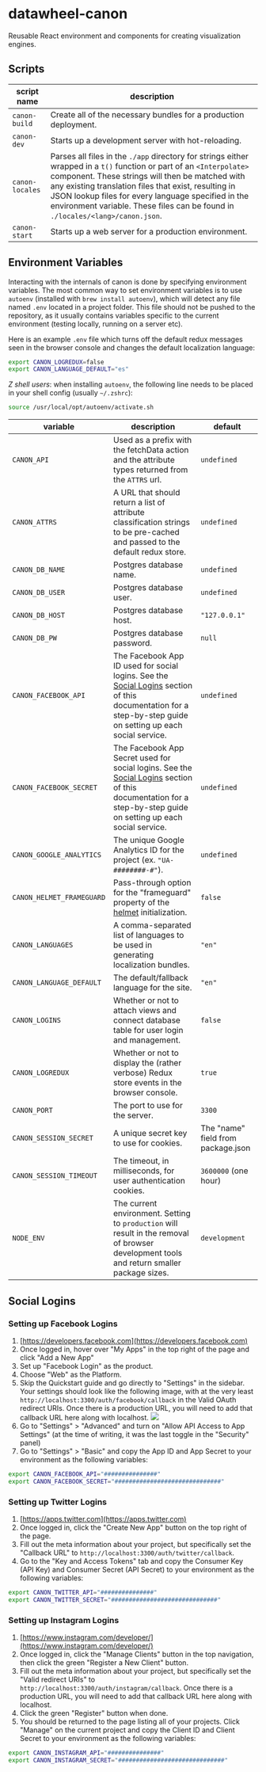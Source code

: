 # datawheel-canon
Reusable React environment and components for creating visualization engines.

## Scripts

|script name|description|
|---|---|
|`canon-build`|Create all of the necessary bundles for a production deployment.|
|`canon-dev`|Starts up a development server with hot-reloading.|
|`canon-locales`|Parses all files in the `./app` directory for strings either wrapped in a `t()` function or part of an `<Interpolate>` component. These strings will then be matched with any existing translation files that exist, resulting in JSON lookup files for every language specified in the environment variable. These files can be found in `./locales/<lang>/canon.json`.|
|`canon-start`|Starts up a web server for a production environment.|

## Environment Variables

Interacting with the internals of canon is done by specifying environment variables. The most common way to set environment variables is to use `autoenv` (installed with `brew install autoenv`), which will detect any file named `.env` located in a project folder. This file should not be pushed to the repository, as it usually contains variables specific to the current environment (testing locally, running on a server etc).

Here is an example `.env` file which turns off the default redux messages seen in the browser console and changes the default localization language:

```sh
export CANON_LOGREDUX=false
export CANON_LANGUAGE_DEFAULT="es"
```

*Z shell users*: when installing `autoenv`, the following line needs to be placed in your shell config (usually `~/.zshrc`):

```sh
source /usr/local/opt/autoenv/activate.sh
```

|variable|description|default|
|---|---|---|
|`CANON_API`|Used as a prefix with the fetchData action and the attribute types returned from the `ATTRS` url.|`undefined`|
|`CANON_ATTRS`|A URL that should return a list of attribute classification strings to be pre-cached and passed to the default redux store.|`undefined`|
|`CANON_DB_NAME`|Postgres database name.|`undefined`|
|`CANON_DB_USER`|Postgres database user.|`undefined`|
|`CANON_DB_HOST`|Postgres database host.|`"127.0.0.1"`|
|`CANON_DB_PW`|Postgres database password.|`null`|
|`CANON_FACEBOOK_API`|The Facebook App ID used for social logins. See the [Social Logins](#Social-Logins) section of this documentation for a step-by-step guide on setting up each social service.|`undefined`|
|`CANON_FACEBOOK_SECRET`|The Facebook App Secret used for social logins. See the [Social Logins](#Social-Logins) section of this documentation for a step-by-step guide on setting up each social service.|`undefined`|
|`CANON_GOOGLE_ANALYTICS`|The unique Google Analytics ID for the project (ex. `"UA-########-#"`).|`undefined`|
|`CANON_HELMET_FRAMEGUARD`|Pass-through option for the "frameguard" property of the [helmet](https://github.com/helmetjs/helmet#how-it-works) initialization.|`false`|
|`CANON_LANGUAGES`|A comma-separated list of languages to be used in generating localization bundles.|`"en"`|
|`CANON_LANGUAGE_DEFAULT`|The default/fallback language for the site.|`"en"`|
|`CANON_LOGINS`|Whether or not to attach views and connect database table for user login and management.|`false`|
|`CANON_LOGREDUX`|Whether or not to display the (rather verbose) Redux store events in the browser console.|`true`|
|`CANON_PORT`|The port to use for the server.|`3300`|
|`CANON_SESSION_SECRET`|A unique secret key to use for cookies.|The "name" field from package.json|
|`CANON_SESSION_TIMEOUT`|The timeout, in milliseconds, for user authentication cookies.|`3600000` (one hour)|
|`NODE_ENV`|The current environment. Setting to `production` will result in the removal of browser development tools and return smaller package sizes.|`development`|

## Social Logins

### Setting up Facebook Logins
1. [https://developers.facebook.com](https://developers.facebook.com)
2. Once logged in, hover over "My Apps" in the top right of the page and click "Add a New App"
3. Set up "Facebook Login" as the product.
4. Choose "Web" as the Platform.
5. Skip the Quickstart guide and go directly to "Settings" in the sidebar. Your settings should look like the following image, with at the very least `http://localhost:3300/auth/facebook/callback` in the Valid OAuth redirect URIs. Once there is a production URL, you will need to add that callback URL here along with localhost. ![](https://github.com/datawheel/datawheel-canon/raw/master/docs/facebook-oauth.png)
6. Go to "Settings" > "Advanced" and turn on "Allow API Access to App Settings" (at the time of writing, it was the last toggle in the "Security" panel)
7. Go to "Settings" > "Basic" and copy the App ID and App Secret to your environment as the following variables:
```sh
export CANON_FACEBOOK_API="###############"
export CANON_FACEBOOK_SECRET="##############################"
```

### Setting up Twitter Logins
1. [https://apps.twitter.com](https://apps.twitter.com)
2. Once logged in, click the "Create New App" button on the top right of the page.
3. Fill out the meta information about your project, but specifically set the "Callback URL" to `http://localhost:3300/auth/twitter/callback`.
4. Go to the "Key and Access Tokens" tab and copy the Consumer Key (API Key) and Consumer Secret (API Secret) to your environment as the following variables:
```sh
export CANON_TWITTER_API="###############"
export CANON_TWITTER_SECRET="##############################"
```

### Setting up Instagram Logins
1. [https://www.instagram.com/developer/](https://www.instagram.com/developer/)
2. Once logged in, click the "Manage Clients" button in the top navigation, then click the green "Register a New Client" button.
3. Fill out the meta information about your project, but specifically set the "Valid redirect URIs" to `http://localhost:3300/auth/instagram/callback`. Once there is a production URL, you will need to add that callback URL here along with localhost.
4. Click the green "Register" button when done.
5. You should be returned to the page listing all of your projects. Click "Manage" on the current project and copy the Client ID and Client Secret to your environment as the following variables:
```sh
export CANON_INSTAGRAM_API="###############"
export CANON_INSTAGRAM_SECRET="##############################"
```
